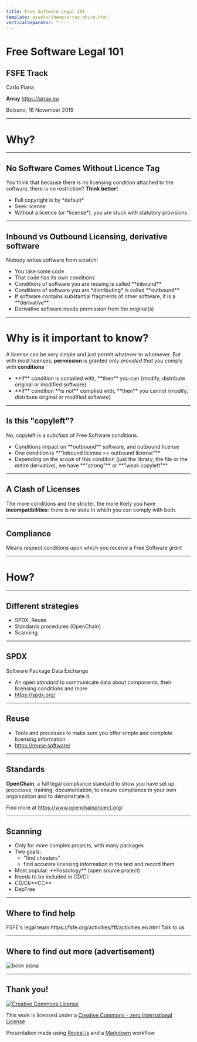 ```yaml
---
title: Free Software Legal 101
template: assets/theme/array_white.html
verticalSeparator: ^----
---
```



# Free Software Legal 101

## FSFE Track

Carlo Piana

**Array**
  https://array.eu

Bolzano, 16 November 2019

---
# Why?

---
## No Software Comes Without Licence Tag

You think that because there is no licensing condition attached to the software, there is no restriction? **Think better!**

- <!--frag--> Full copyright is by *default*
- <!--frag--> Seek license                 
- <!--frag--> Without a licence (or *license*), you are stuck with statutory provisions 

---
## Inbound vs Outbound Licensing, derivative software

Nobody writes software from scratch!

- <!--frag--> You take some code
- <!--frag--> That code has its own conditions
- <!--frag--> Conditions of software you are reusing is called **inbound** 
- <!--frag--> Conditions of software you are *distributing* is called **outbound**
- <!--frag--> If software contains substantial fragments of other software, it is a **derivative**.
- <!--frag--> Derivative software needs permission from the original(s)

---

# Why is it important to know?

A license can be very simple and just permit whatever to whomever. But with most licenses, **permission** is granted only *provided that* you comply with **conditions**


- <!--frag--> **If** condition is complied with, **then** you can {modify, distribute original or modified software}
- <!--frag-->  **If** condition **is not** complied with, **then** you cannot {modify, distribute original or modified software}


----

## Is this "copyleft"?

No, copyleft is a *subclass* of  Free Software conditions.

- <!--frag--> Conditions impact on **outbound** software, and outbound license
- <!--frag--> One condition is **"inbound license == outbound license"**
- <!--frag--> Depending on the scope of this condition (just the library, the file or the entire derivative), we have **"strong"** or **"weak copyleft"**

---

## A Clash of Licenses

The more conditions and the stricter, the more likely you have **incompatibilities**: there is no state in which you can comply with both.

---

## Compliance

Means *respect* conditions upon which you receive a Free Software *grant*

---

# How?

---

## Different strategies


- <!--frag--> SPDX, Reuse 
- <!--frag--> Standards procedures (OpenChain)
- <!--frag--> Scanning


----

## SPDX

Software Package Data Exchange

* An open *standard* to communicate data about components, their licensing conditions and more
* https://spdx.org/

----

## Reuse

* Tools and processes to make sure you offer simple and complete licensing information
* https://reuse.software/


----

## Standards

**OpenChain**, a full legal compliance standard to show you have set up processes, training, documentation, to ensure compliance in your own organization and to demonstrate it.

Find more at <https://www.openchainproject.org/>

----

## Scanning


- <!--frag--> Only for more complex projects, with many packages
- <!--frag--> Two goals:
  - <!--frag--> "find cheaters"
  - <!--frag--> find accurate licensing information in the text and record them 
- <!--frag--> Most popular: **Fossology** (open source project)
- <!--frag--> Needs to be included in CD/CI:
- <!--frag--> CD/CI/**CC** <!--frag-->
- <!--frag--> DepTree


---

## Where to find help

<!--frag-->FSFE's legal team https://fsfe.org/activities/ftf/activities.en.html

<!--frag--> Talk to us



---

## Where to find out more (advertisement)

![book piana](/assets/img/book_piana.jpg) <!-- .element: class="center-img" -->


---

## Thank you!

<div class="bottom">

[![Creative Commons License](http://i.creativecommons.org/p/zero/1.0/88x31.png)<!-- .element: style="border-width:0" -->][CC0]

This work is licensed under a [Creative Commons - zero International License][CC0]

Presentation made using [Reveal.js][81aa3153] and a [Markdown][81aa3154] workflow

</div>

  [81aa3153]: https://revealjs.com/ "Reveal"
  [81aa3154]: https://daringfireball.net/projects/markdown/syntax
  [CC0]: http://creativecommons.org/publicdomain/zero/1.0/